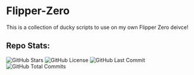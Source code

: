 # Flipper-Zero

This is a collection of ducky scripts to use on my own Flipper Zero deivce!

## Repo Stats:

![GitHub Stars](https://img.shields.io/github/stars/jayden-hobbs/Flipper-Zero?style=for-the-badge&logo=github&color=blue)
![GitHub License](https://img.shields.io/github/license/jayden-hobbs/Flipper-Zero?style=for-the-badge&logo=open-source-initiative&color=FF69B4&messageColor=white)
![GitHub Last Commit](https://img.shields.io/github/last-commit/jayden-hobbs/Flipper-Zero?style=for-the-badge&logo=git&color=yellow)
![GitHub Total Commits](https://badgen.net/github/commits/jayden-hobbs/Flipper-Zero?style=for-the-badge&color=brightgreen)
